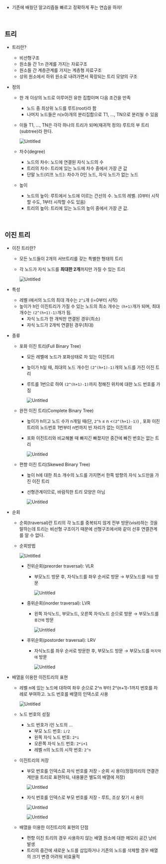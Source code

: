 

- 기존에 배웠던 알고리즘들 빠르고 정확하게 푸는 연습을 하자!

</br>

## 트리

- 트리란?
    - 비선형구조
    - 원소들 간 1:n 관계를 가지는 자료구조
    - 원소들 간 계층관계를 가지는 계층형 자료구조
    - 상위 원소에서 하위 원소로 내려가면서 확장되는 트리 모양의 구조

- 정의
    - 한 개 이상의 노드로 이루어진 유한 집합이며 다음 조건을 만족
        - 노드 중 최상위 노드를 루트(root)라 함
        - 나머지 노드들은 n(≥0)개의 분리집합으로 T1, …, TN으로 분리될 수 있음
    - 이들 T1, …, TN은 각각 하나의 트리가 되며(재귀적 정의) 루트의 부 트리(subtree)라 한다.
        
        ![Untitled](../img/0222.png)
        
    - 차수(degree)
        - 노드의 차수: 노드에 연결된 자식 노드의 수
        - 트리의 차수: 트리에 있는 노드에 차수 중에서 가장 큰 값
        - 단말 노드(리프 노드): 차수가 0인 노드, 자식 노드가 없는 노드
    - 높이
        - 노드의 높이: 루트에서 노드에 이르는 간선의 수. 노드의 레벨. (0부터 시작할 수도, 1부터 시작할 수도 있음)
        - 트리의 높이: 트리에 있는 노드의 높이 중에서 가장 큰 값.

</br>

## 이진 트리

- 이진 트리란?
    - 모든 노드들이 2개의 서브트리를 갖는 특별한 형태의 트리
    - 각 노드가 자식 노드를 **최대한 2개**까지만 가질 수 있는 트리
        
        ![Untitled](../img/0222_1.png)
        

- 특성
    - 레벨 i에서의 노드의 최대 개수는 `2^i`개 (i=0부터 시작)
    - 높이가 h인 이진트리가 가질 수 있는 노드의 최소 개수는 `(h+1)`개가 되며, 최대 개수는 `(2^(h+1)-1)`개가 됨.
        - 자식 노드가 한 개씩만 연결된 경우(최소)
        - 자식 노드가 2개씩 연결된 경우(최대)

- 종류
    - 포화 이진 트리(Full Binary Tree)
        - 모든 레벨에 노드가 포화상태로 차 있는 이진트리
        - 높이가 h일 때, 최대의 노드 개수인 `(2^(h+1)-1)`개의 노드를 가진 이진 트리
        - 루트를 1번으로 하여 `(2^(h+1)-1)`까지 정해진 위치에 대한 노드 번호를 가짐
            
            ![Untitled](../img/0222_2.png)
            
    
    - 완전 이진 트리(Complete Binary Tree)
        - 높이가 h이고 노드 수가 n개일 때(단, `2^h` ≤ n <`(2^(h+1)-1)`) , 포화 이진 트리의 노드번호 1번부터 n번까지 빈 자리가 없는 이진트리
        - 포화 이진트리와 비교해볼 때 빠지긴 빠졌지만 중간에 빠진 번호는 없는 트리
            
            ![Untitled](../img/0222_3.png)
            
    
    - 편향 이진 트리(Skewed Binary Tree)
        - 높이 h에 대한 최소 개수의 노드를 가지면서 한쪽 방향의 자식 노드만을 가진 이진 트리
        - 선형관계이므로, 바람직한 트리 모양은 아님
            
            ![Untitled](../img/0222_4.png)
            

- 순회
    - 순회(traversal)란 트리의 각 노드를 중복되지 않게 전부 방문(visit)하는 것을 말하는데 트리는 비선형 구조이기 때문에 선형구조에서와 같이 선후 연결관계를 알 수 없다.
    - 순회방법
        
        ![Untitled](../img/0222_5.png)
        
        - 전위순회(preorder traversal): VLR
            - 부모노드 방문 후, 자식노드를 좌우 순서로 방문 → 부모노드를 `처음` 방문
                
                ![Untitled](../img/0222_6.png)
                
        - 중위순회(inorder traversal): LVR
            - 왼쪽 자식노드, 부모노드, 오른쪽 자식노드 순으로 방문 → 부모노드를 `중간에` 방문
                
                ![Untitled](../img/0222_7.png)
                
        - 후위순회(postorder traversal): LRV
            - 자식노드를 좌우 순서로 방문한 후, 부모노드 방문 → 부모노드를 `마지막에` 방문
                
                ![Untitled](../img/0222_8.png)
                

- 배열을 이용한 이진트리의 표현
    - 레벨 n에 있는 노드에 대하여 좌우 순으로 2^n 부터 2^(n+1)-1까지 번호를 차례로 부여하고. 노드 번호를 배열의 인덱스로 사용
        
        ![Untitled](../img/0222_9.png)
        
    - 노드 번호의 성질
        - 노드 번호가 i인 노드의 …
            - 부모 노드 번호: `i/2`
            - 왼쪽 자식 노드 번호: `2*i`
            - 오른쪽 자식 노드 번호: `2*i+1`
            - 레벨 n의 노드의 시작 번호: `2^n`
    - 이진트리의 저장
        - 부모 번호를 인덱스로 자식 번호를 저장 - 순회 시 용이(정점끼리의 연결관계만을 트리로 표현하되, 내용물은 별도의 배열에 저장)
            
            ![Untitled](../img/0222_10.png)
            
        - 자식 번호를 인덱스로 부모 번호를 저장 - 루트, 조상 찾기 시 용이
            
            ![Untitled](../img/0222_11.png)
            
            ![Untitled](../img/0222_12.png)
            
    - 배열을 이용한 이진트리의 표현의 단점
        - 편향 이진 트리의 경우 사용하지 않는 배열 원소에 대한 메모리 공간 낭비 발생
        - 트리의 중간에 새로운 노드를 삽입하거나 기존의 노드를 삭제할 경우 배열의 크기 변경 어려워 비효율적

```